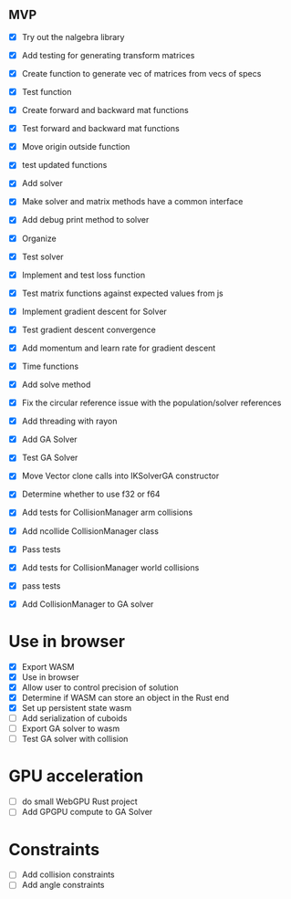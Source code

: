 
## MVP
- [x] Try out the nalgebra library
- [x] Add testing for generating transform matrices
- [x] Create function to generate vec of matrices from vecs of specs
- [x] Test function
- [x] Create forward and backward mat functions
- [x] Test forward and backward mat functions
- [x] Move origin outside function
- [x] test updated functions
- [x] Add solver
- [x] Make solver and matrix methods have a common interface
- [x] Add debug print method to solver
- [x] Organize
- [x] Test solver
- [x] Implement and test loss function
- [x] Test matrix functions against expected values from js
- [x] Implement gradient descent for Solver
- [x] Test gradient descent convergence
- [x] Add momentum and learn rate for gradient descent
- [x] Time functions
- [x] Add solve method
- [x] Fix the circular reference issue with the population/solver references
- [x] Add threading with rayon
- [x] Add GA Solver
- [x] Test GA Solver
- [x] Move Vector clone calls into IKSolverGA constructor
- [x] Determine whether to use f32 or f64
- [x] Add tests for CollisionManager arm collisions
- [x] Add ncollide CollisionManager class
- [x] Pass tests
- [x] Add tests for CollisionManager world collisions
- [x] pass tests
- [x] Add CollisionManager to GA solver


# Use in browser
- [x] Export WASM
- [x] Use in browser
- [x] Allow user to control precision of solution
- [x] Determine if WASM can store an object in the Rust end
- [x] Set up persistent state wasm
- [ ] Add serialization of cuboids
- [ ] Export GA solver to wasm
- [ ] Test GA solver with collision

# GPU acceleration
- [ ] do small WebGPU Rust project
- [ ] Add GPGPU compute to GA Solver

# Constraints
- [ ] Add collision constraints
- [ ] Add angle constraints
